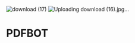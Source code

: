 ![download (17)](https://github.com/user-attachments/assets/64b340f1-8aa1-434c-8031-da5237135ecd)
![Uploading download (16).jpg…]()

# PDFBOT
